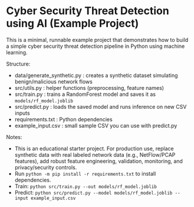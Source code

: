 # Cyber Security Threat Detection using AI (Example Project)

This is a minimal, runnable example project that demonstrates how to build a simple cyber security threat detection pipeline in Python using machine learning.

Structure:
- data/generate_synthetic.py : creates a synthetic dataset simulating benign/malicious network flows
- src/utils.py              : helper functions (preprocessing, feature names)
- src/train.py              : trains a RandomForest model and saves it as `models/rf_model.joblib`
- src/predict.py            : loads the saved model and runs inference on new CSV inputs
- requirements.txt          : Python dependencies
- example_input.csv         : small sample CSV you can use with predict.py

Notes:
- This is an educational starter project. For production use, replace synthetic data with real labeled network data (e.g., NetFlow/PCAP features), add robust feature engineering, validation, monitoring, and privacy/security controls.
- Run `python -m pip install -r requirements.txt` to install dependencies.
- Train: `python src/train.py --out models/rf_model.joblib`
- Predict: `python src/predict.py --model models/rf_model.joblib --input example_input.csv`
